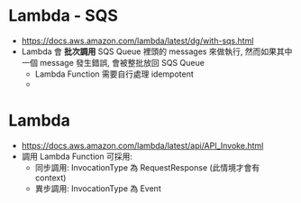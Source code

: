 
# Lambda - SQS

- https://docs.aws.amazon.com/lambda/latest/dg/with-sqs.html
- Lambda 會 **批次調用** SQS Queue 裡頭的 messages 來做執行, 然而如果其中一個 message 發生錯誤, 會被整批放回 SQS Queue
    - Lambda Function 需要自行處理 idempotent
    - 


# Lambda

- https://docs.aws.amazon.com/lambda/latest/api/API_Invoke.html
- 調用 Lambda Function 可採用:
    - 同步調用: InvocationType 為 RequestResponse (此情境才會有 context)
    - 異步調用: InvocationType 為 Event